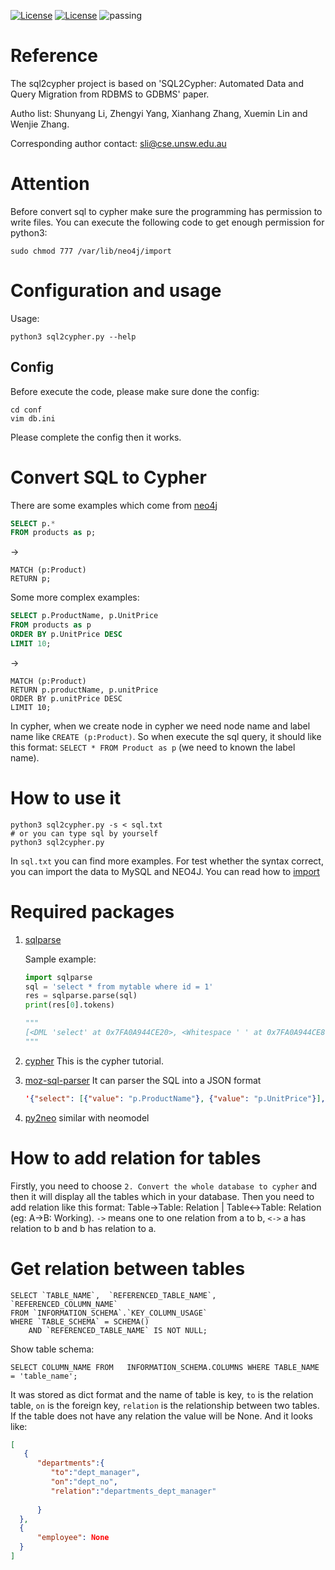 [![License](https://img.shields.io/badge/License-Flask-blue.svg)](https://flask.palletsprojects.com/en/1.1.x/) [![License](https://img.shields.io/badge/License-Python3-blue.svg)](https://www.python.org/) ![passing](https://img.shields.io/badge/build-passing-green)

# Reference
The sql2cypher project is based on 'SQL2Cypher: Automated Data and Query Migration from RDBMS to GDBMS' paper.

Autho list: Shunyang Li, Zhengyi Yang, Xianhang Zhang, Xuemin Lin and Wenjie Zhang.

Corresponding author contact: sli@cse.unsw.edu.au

# Attention
Before convert sql to cypher make sure the programming has permission to write files. 
You can execute the following code to get enough permission for python3:
```shell script
sudo chmod 777 /var/lib/neo4j/import
```

# Configuration and usage
Usage:
```shell script
python3 sql2cypher.py --help
```

## Config
Before execute the code, please make sure done the config:
```shell script
cd conf
vim db.ini
```
Please complete the config then it works.

# Convert SQL to Cypher

There are some examples which come from [neo4j](https://neo4j.com/developer/guide-sql-to-cypher/)

```sql
SELECT p.*
FROM products as p;
```
->
```cypher
MATCH (p:Product)
RETURN p;
```

Some more complex examples:
```sql
SELECT p.ProductName, p.UnitPrice
FROM products as p
ORDER BY p.UnitPrice DESC
LIMIT 10;
```
->
```cypher
MATCH (p:Product)
RETURN p.productName, p.unitPrice
ORDER BY p.unitPrice DESC
LIMIT 10;
```

In cypher, when we create node in cypher we need node name and label name like `CREATE (p:Product)`. 
So when execute the sql query, it should like this format: `SELECT * FROM Product as p` (we need to known the label name).

# How to use it

```shell script
python3 sql2cypher.py -s < sql.txt
# or you can type sql by yourself
python3 sql2cypher.py
```
In `sql.txt` you can find more examples.
For test whether the syntax correct, you can import the data to MySQL and NEO4J.
You can read how to [import](/data/README.md) 

# Required packages

1. [sqlparse](https://sqlparse.readthedocs.io/en/latest/intro/)

   Sample example:

   ```python
   import sqlparse
   sql = 'select * from mytable where id = 1'
   res = sqlparse.parse(sql)
   print(res[0].tokens)
   
   """
   [<DML 'select' at 0x7FA0A944CE20>, <Whitespace ' ' at 0x7FA0A944CE80>, <Wildcard '*' at 0x7FA0A944CEE0>, <Whitespace ' ' at 0x7FA0A944CF40>, <Keyword 'from' at 0x7FA0A944CFA0>, <Whitespace ' ' at 0x7FA0A9454040>, <Identifier 'somesc...' at 0x7FA0A9445CF0>, <Whitespace ' ' at 0x7FA0A94541C0>, <Where 'where ...' at 0x7FA0A9445C80>]
   """
   ```

2. [cypher](https://www.w3cschool.cn/neo4j/neo4j_cql_match_command.html)
    This is the cypher tutorial.

3. [moz-sql-parser](https://github.com/mozilla/moz-sql-parser)
    It can parser the SQL into a JSON format
    
   ```json
   '{"select": [{"value": "p.ProductName"}, {"value": "p.UnitPrice"}], "from": {"value": "products", "name": "p"}, "orderby": {"value": "p.UnitPrice", "sort": "desc"}, "limit": 10}'
   ```

4. [py2neo](https://py2neo.org/v4/index.html)
   similar with neomodel

# How to add relation for tables
Firstly, you need to choose `2. Convert the whole database to cypher` and then it will display all the tables which in your database. 
Then you need to add relation like this format: Table->Table: Relation | Table<->Table: Relation (eg: A->B: Working).
`->` means one to one relation from a to b, `<->` a has relation to b and b has relation to a.

# Get relation between tables
```mysql
SELECT `TABLE_NAME`,  `REFERENCED_TABLE_NAME`, `REFERENCED_COLUMN_NAME`
FROM `INFORMATION_SCHEMA`.`KEY_COLUMN_USAGE` 
WHERE `TABLE_SCHEMA` = SCHEMA() 
    AND `REFERENCED_TABLE_NAME` IS NOT NULL;
```

Show table schema:
```mysql
SELECT COLUMN_NAME FROM   INFORMATION_SCHEMA.COLUMNS WHERE TABLE_NAME = 'table_name';
```

It was stored as dict format and the name of table is key, `to` is the relation table, `on` is the foreign key, 
`relation` is the relationship between two tables. If the table does not have any relation the value will be None. 
And it looks like:
```json
[
   {
      "departments":{
         "to":"dept_manager",
         "on":"dept_no",
         "relation":"departments_dept_manager"
      
      }
  },
  {
      "employee": None
  }
]
```
